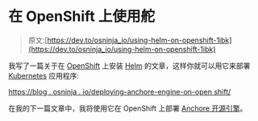 # 在 OpenShift 上使用舵

> 原文:[https://dev.to/osninja_io/using-helm-on-openshift-1ibk](https://dev.to/osninja_io/using-helm-on-openshift-1ibk)

我写了一篇关于在 [OpenShift](https://openshift.com) 上安装 [Helm](https://helm.sh) 的文章，这样你就可以用它来部署 [Kubernetes](https://kubernetes.io) 应用程序:

[https://blog . osninja . io/deploying-anchore-engine-on-open shift/](https://blog.osninja.io/deploying-anchore-engine-on-openshift/)

在我的下一篇文章中，我将使用它在 OpenShift 上部署 [Anchore 开源引擎](https://anchore.com/opensource)。
